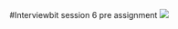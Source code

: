 #Interviewbit session 6 pre assignment
<img src="https://media.giphy.com/media/xUOwGktBgiQc4sznag/giphy.gif">
